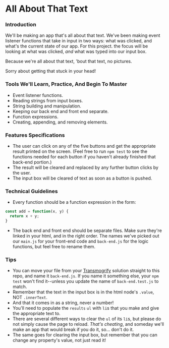 # All About That Text

### Introduction

We'll be making an app that's all about that text. We've been making event listener functions that take in input in two ways: what was clicked, and what's the current state of our app. For this project. the focus will be looking at what was clicked, _and_ what was typed into our input box.

Because we're all about that text, 'bout that text, no pictures.

Sorry about getting that stuck in your head!


### Tools We'll Learn, Practice, And Begin To Master

* Event listener functions.
* Reading strings from input boxes.
* String building and manipulation.
* Keeping our back end and front end separate.
* Function expressions.
* Creating, appending, and removing elements.


### Features Specifications

* The user can click on any of the five buttons and get the appropriate result printed on the screen. (Feel free to run `npm test` to see the functions needed for each button if you haven't already finished that back-end portion.)
* The result will be cleared and replaced by any further button clicks by the user.
* The input box will be cleared of text as soon as a button is pushed.


### Technical Guidelines

* Every function should be a function expression in the form:

```javascript
const add = function(x, y) {
  return x + y;
}
```

* The back end and front end should be separate files. Make sure they're linked in your html, and in the right order. The names we've picked out our `main.js` for your front-end code and `back-end.js` for the logic functions, but feel free to rename them.


### Tips

* You can move your file from your [Transmogrify](https://github.com/ci-wdi-900/transmogrify) solution straight to this repo, and name it `back-end.js`. If you name it something else, your `npm test` won't find it--unless you update the name of `back-end.test.js` to match.
* Remember that the text in the input box is in the html node's `.value`, NOT `.innerText`.
* And that it comes in as a string, never a number!
* You'll need to populate the `results` `ul` with `li`s that you make and give the appropriate text to.
* There are several different ways to clear the `ul` of its `li`s, but please do not simply cause the page to reload. _That's cheating_, and someday we'll make an app that would break if you do it, so... don't do it.
* The same goes for clearing the input box, but remember that you can change any property's value, not just read it!
